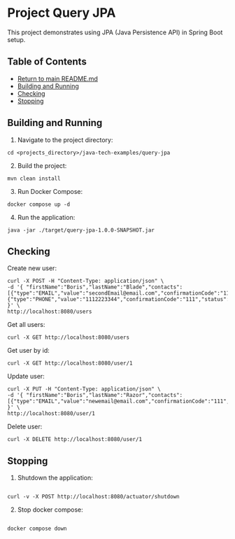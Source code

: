 # Project Query JPA

This project demonstrates using JPA (Java Persistence API) in Spring Boot setup.

## Table of Contents

* [Return to main README.md](../README.md#project-java-tech-examples)
* [Building and Running](#building-and-running)
* [Checking](#checking)
* [Stopping](#stopping)

## Building and Running

1. Navigate to the project directory:

```
cd <projects_directory>/java-tech-examples/query-jpa
```

2. Build the project:

```
mvn clean install
```

3. Run Docker Compose:

```
docker compose up -d
```

4. Run the application:

```
java -jar ./target/query-jpa-1.0.0-SNAPSHOT.jar
```

## Checking

Create new user:

```
curl -X POST -H "Content-Type: application/json" \
-d '{ "firstName":"Boris","lastName":"Blade","contacts":[{"type":"EMAIL","value":"secondEmail@email.com","confirmationCode":"111","status":"NOT_CONFIRMED"},{"type":"PHONE","value":"1112223344","confirmationCode":"111","status":"NOT_CONFIRMED"}] }' \
http://localhost:8080/users
```

Get all users:

```
curl -X GET http://localhost:8080/users
```

Get user by id:

```
curl -X GET http://localhost:8080/user/1
```

Update user:

```
curl -X PUT -H "Content-Type: application/json" \
-d '{ "firstName":"Boris","lastName":"Razor","contacts":[{"type":"EMAIL","value":"newemail@email.com","confirmationCode":"111","status":"NOT_CONFIRMED"}] }' \
http://localhost:8080/user/1
```

Delete user:

```
curl -X DELETE http://localhost:8080/user/1
```

## Stopping

1. Shutdown the application:

```

curl -v -X POST http://localhost:8080/actuator/shutdown

```

2. Stop docker compose:

```

docker compose down

```
